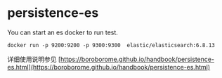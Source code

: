 # persistence-es

You can start an es docker to run test.
```
docker run -p 9200:9200 -p 9300:9300  elastic/elasticsearch:6.8.13
```

详细使用说明参见 [https://boroborome.github.io/handbook/persistence-es.html](https://boroborome.github.io/handbook/persistence-es.html)
